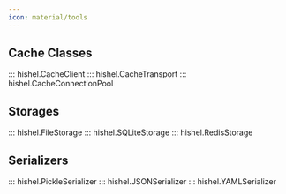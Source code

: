 ```yaml
---
icon: material/tools
---
```



## Cache Classes

::: hishel.CacheClient
::: hishel.CacheTransport
::: hishel.CacheConnectionPool

## Storages

::: hishel.FileStorage
::: hishel.SQLiteStorage
::: hishel.RedisStorage

## Serializers

::: hishel.PickleSerializer
::: hishel.JSONSerializer
::: hishel.YAMLSerializer
